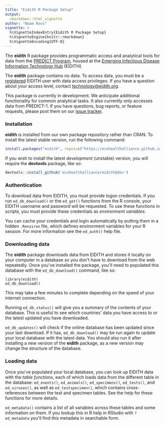 ```yaml
---
title: "Eidith R Package Setup"
output: 
  rmarkdown::html_vignette
author: "Noam Ross"
vignette: >
  %\VignetteIndexEntry{Eidith R Package Setup}
  %\VignetteEngine{knitr::rmarkdown}
  %\VignetteEncoding{UTF-8}
---
```




The **eidith** R package provides programmatic access and analytical tools for
data from the [PREDICT Program](http://www.vetmed.ucdavis.edu/ohi/predict/),
housed at the [Emerging Infectious Disease Information Technology Hub](https://www.eidith.org/) (EIDITH).

The **eidith** package contains no data. To access data, you must be a
[registered](https://www.eidith.org/register.aspx) EIDITH user with data access
privileges. If you have a question about your access level, contact technology@eidith.org.

This package is currently in development. We anticipate additional functionality
for common analytical tasks. It also currently only accesses data from PREDICT-1. If
you have questions, bug reports, or feature requests, please post them on our
[issue tracker](https://github.com/ecohealthalliance/eidith/issues).

### Installation

**eidith** is installed from our own package repository rather than CRAN.  To
install the latest stable version, run the following command:


```r
install.packages("eidith", repos=c("https://ecohealthalliance.github.io/eidith/", "https://cran.rstudio.com"))
```

If you wish to install the latest *development* (unstable) version, you will
require the **devtools** package, like so:


```r
devtools::install_github('ecohealthalliance/eidith@dev')
```

### Authentication

To download data from EIDITH, you must provide logon credentials.  If you run
`ed_db_download()` or the `ed_get()` functions from the R console, your EIDITH username
and password will be requested.  To use these functions in scripts, you 
must provide these credentials as *environment variables*.  

You can cache your credentials and login automatically by putting them in a hidden
`.Renviron` file, which defines environment variables for your R session. For
more information see the `ed_auth()` help file.

### Downloading data

The **eidith** package downloads data from EIDITH and stores it locally on your
computer in a database so you don't have to download from the web repeatedly.
Once you've installed the package, you'll need to populated this database with
the `ed_db_download()` command, like so:

```
library(eidith)
ed_db_download()
```
This may take a few minutes to complete depending on the speed of your internet
connection.

Running `ed_db_status()` will give you a summary of the contents of your database.
This is useful to see which countries' data you have access to or the latest
updated you have downloaded.

`ed_db_updates()` will check if the online database has been updated since
your last download.  If it has, `ed_db_download()` may be run again to update your local database with the latest
data.  You should also run it after installing a new version of the **eidith**
package, as a new version may change the structure of the database.

### Loading data

Once you've populated your local database, you can look up EIDITH data with
the *table functions*, each of which loads data from the different table in the
database: `ed_events()`, `ed_animals()`, `ed_specimens()`, `ed_tests()`, and
`ed_viruses()`, as well as `ed_testspecimen()`, which contains cross-references
between the test and specimen tables.  See the help for these functions for more
details.

`ed_metadata()` contains a list of all variables across these tables
and some information on them.  If you lookup this in R help in RStudio with
`?ed_metadata` you'll find this metadata in searchable form.
